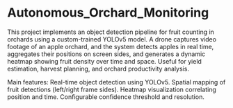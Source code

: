 # Autonomous_Orchard_Monitoring

This project implements an object detection pipeline for fruit counting in orchards using a custom-trained YOLOv5 model. A drone captures video footage of an apple orchard, and the system detects apples in real time, aggregates their positions on screen sides, and generates a dynamic heatmap showing fruit density over time and space. Useful for yield estimation, harvest planning, and orchard productivity analysis.

Main features:
Real-time object detection using YOLOv5.
Spatial mapping of fruit detections (left/right frame sides).
Heatmap visualization correlating position and time.
Configurable confidence threshold and resolution.
